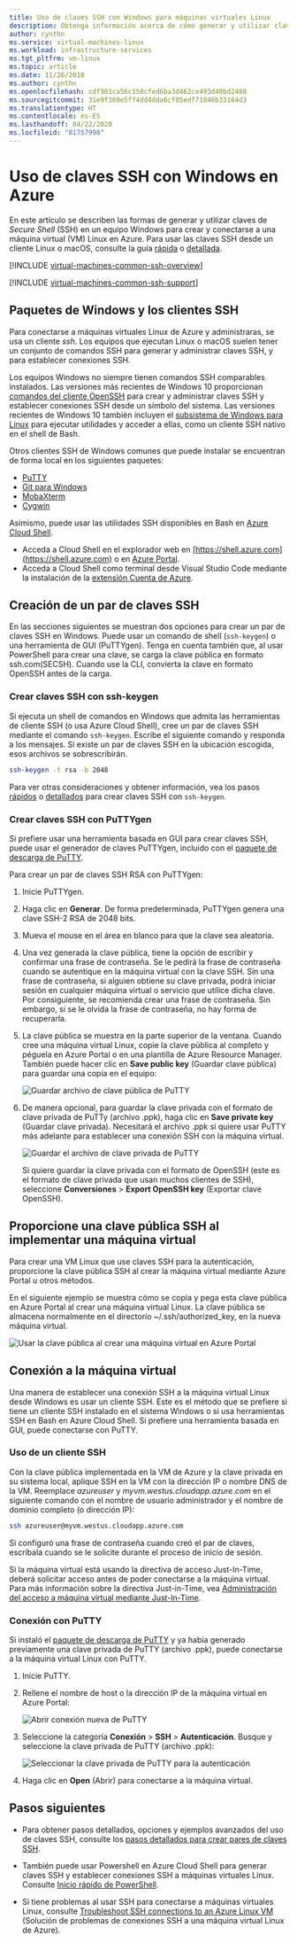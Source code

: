 ```yaml
---
title: Uso de claves SSH con Windows para máquinas virtuales Linux
description: Obtenga información acerca de cómo generar y utilizar claves SSH en un equipo de Windows para conectarse a una máquina virtual con Linux en Azure.
author: cynthn
ms.service: virtual-machines-linux
ms.workload: infrastructure-services
ms.tgt_pltfrm: vm-linux
ms.topic: article
ms.date: 11/26/2018
ms.author: cynthn
ms.openlocfilehash: cdf901ca56c150cfed6ba3d462ce493d40bd2488
ms.sourcegitcommit: 31e9f369e5ff4dd4dda6cf05edf71046b33164d3
ms.translationtype: HT
ms.contentlocale: es-ES
ms.lasthandoff: 04/22/2020
ms.locfileid: "81757998"
---
```

# <a name="how-to-use-ssh-keys-with-windows-on-azure"></a>Uso de claves SSH con Windows en Azure

En este artículo se describen las formas de generar y utilizar claves de *Secure Shell* (SSH) en un equipo Windows para crear y conectarse a una máquina virtual (VM) Linux en Azure. Para usar las claves SSH desde un cliente Linux o macOS, consulte la guía [rápida](mac-create-ssh-keys.md) o [detallada](create-ssh-keys-detailed.md).

[!INCLUDE [virtual-machines-common-ssh-overview](../../../includes/virtual-machines-common-ssh-overview.md)]

[!INCLUDE [virtual-machines-common-ssh-support](../../../includes/virtual-machines-common-ssh-support.md)]

## <a name="windows-packages-and-ssh-clients"></a>Paquetes de Windows y los clientes SSH
Para conectarse a máquinas virtuales Linux de Azure y administraras, se usa un cliente *ssh*. Los equipos que ejecutan Linux o macOS suelen tener un conjunto de comandos SSH para generar y administrar claves SSH, y para establecer conexiones SSH. 

Los equipos Windows no siempre tienen comandos SSH comparables instalados. Las versiones más recientes de Windows 10 proporcionan [comandos del cliente OpenSSH](https://blogs.msdn.microsoft.com/commandline/2018/03/07/windows10v1803/) para crear y administrar claves SSH y establecer conexiones SSH desde un símbolo del sistema. Las versiones recientes de Windows 10 también incluyen el [subsistema de Windows para Linux](https://docs.microsoft.com/windows/wsl/about) para ejecutar utilidades y acceder a ellas, como un cliente SSH nativo en el shell de Bash. 

Otros clientes SSH de Windows comunes que puede instalar se encuentran de forma local en los siguientes paquetes:

* [PuTTY](https://www.chiark.greenend.org.uk/~sgtatham/putty/)
* [Git para Windows](https://git-for-windows.github.io/)
* [MobaXterm](https://mobaxterm.mobatek.net/)
* [Cygwin](https://cygwin.com/)

Asimismo, puede usar las utilidades SSH disponibles en Bash en [Azure Cloud Shell](../../cloud-shell/overview.md). 

* Acceda a Cloud Shell en el explorador web en [https://shell.azure.com](https://shell.azure.com) o en [Azure Portal](https://portal.azure.com). 
* Acceda a Cloud Shell como terminal desde Visual Studio Code mediante la instalación de la [extensión Cuenta de Azure](https://marketplace.visualstudio.com/items?itemName=ms-vscode.azure-account).

## <a name="create-an-ssh-key-pair"></a>Creación de un par de claves SSH
En las secciones siguientes se muestran dos opciones para crear un par de claves SSH en Windows. Puede usar un comando de shell (`ssh-keygen`) o una herramienta de GUI (PuTTYgen). Tenga en cuenta también que, al usar PowerShell para crear una clave, se carga la clave pública en formato ssh.com(SECSH). Cuando use la CLI, convierta la clave en formato OpenSSH antes de la carga. 

### <a name="create-ssh-keys-with-ssh-keygen"></a>Crear claves SSH con ssh-keygen

Si ejecuta un shell de comandos en Windows que admita las herramientas de cliente SSH (o usa Azure Cloud Shell), cree un par de claves SSH mediante el comando `ssh-keygen`. Escribe el siguiente comando y responda a los mensajes. Si existe un par de claves SSH en la ubicación escogida, esos archivos se sobrescribirán. 

```bash
ssh-keygen -t rsa -b 2048
```

Para ver otras consideraciones y obtener información, vea los pasos [rápidos](mac-create-ssh-keys.md) o [detallados](create-ssh-keys-detailed.md) para crear claves SSH con `ssh-keygen`.

### <a name="create-ssh-keys-with-puttygen"></a>Crear claves SSH con PuTTYgen

Si prefiere usar una herramienta basada en GUI para crear claves SSH, puede usar el generador de claves PuTTYgen, incluido con el [paquete de descarga de PuTTY](https://www.chiark.greenend.org.uk/~sgtatham/putty/download.html). 

Para crear un par de claves SSH RSA con PuTTYgen:

1. Inicie PuTTYgen.

2. Haga clic en **Generar**. De forma predeterminada, PuTTYgen genera una clave SSH-2 RSA de 2048 bits.

4. Mueva el mouse en el área en blanco para que la clave sea aleatoria.

5. Una vez generada la clave pública, tiene la opción de escribir y confirmar una frase de contraseña. Se le pedirá la frase de contraseña cuando se autentique en la máquina virtual con la clave SSH. Sin una frase de contraseña, si alguien obtiene su clave privada, podrá iniciar sesión en cualquier máquina virtual o servicio que utilice dicha clave. Por consiguiente, se recomienda crear una frase de contraseña. Sin embargo, si se le olvida la frase de contraseña, no hay forma de recuperarla.

6. La clave pública se muestra en la parte superior de la ventana. Cuando cree una máquina virtual Linux, copie la clave pública al completo y péguela en Azure Portal o en una plantilla de Azure Resource Manager. También puede hacer clic en **Save public key** (Guardar clave pública) para guardar una copia en el equipo:

    ![Guardar archivo de clave pública de PuTTY](./media/ssh-from-windows/save-public-key.png)

7. De manera opcional, para guardar la clave privada con el formato de clave privada de PuTTy (archivo .ppk), haga clic en **Save private key** (Guardar clave privada). Necesitará el archivo .ppk si quiere usar PuTTY más adelante para establecer una conexión SSH con la máquina virtual.

    ![Guardar el archivo de clave privada de PuTTY](./media/ssh-from-windows/save-ppk-file.png)

    Si quiere guardar la clave privada con el formato de OpenSSH (este es el formato de clave privada que usan muchos clientes de SSH), seleccione **Conversiones** > **Export OpenSSH key** (Exportar clave OpenSSH).

## <a name="provide-an-ssh-public-key-when-deploying-a-vm"></a>Proporcione una clave pública SSH al implementar una máquina virtual

Para crear una VM Linux que use claves SSH para la autenticación, proporcione la clave pública SSH al crear la máquina virtual mediante Azure Portal u otros métodos.

En el siguiente ejemplo se muestra cómo se copia y pega esta clave pública en Azure Portal al crear una máquina virtual Linux. La clave pública se almacena normalmente en el directorio ~/.ssh/authorized_key, en la nueva máquina virtual.

   ![Usar la clave pública al crear una máquina virtual en Azure Portal](./media/ssh-from-windows/use-public-key-azure-portal.png)


## <a name="connect-to-your-vm"></a>Conexión a la máquina virtual

Una manera de establecer una conexión SSH a la máquina virtual Linux desde Windows es usar un cliente SSH. Este es el método que se prefiere si tiene un cliente SSH instalado en el sistema Windows o si usa herramientas SSH en Bash en Azure Cloud Shell. Si prefiere una herramienta basada en GUI, puede conectarse con PuTTY.  

### <a name="use-an-ssh-client"></a>Uso de un cliente SSH
Con la clave pública implementada en la VM de Azure y la clave privada en su sistema local, aplique SSH en la VM con la dirección IP o nombre DNS de la VM. Reemplace *azureuser* y *myvm.westus.cloudapp.azure.com* en el siguiente comando con el nombre de usuario administrador y el nombre de dominio completo (o dirección IP):

```bash
ssh azureuser@myvm.westus.cloudapp.azure.com
```

Si configuró una frase de contraseña cuando creó el par de claves, escríbala cuando se le solicite durante el proceso de inicio de sesión.

Si la máquina virtual está usando la directiva de acceso Just-In-Time, deberá solicitar acceso antes de poder conectarse a la máquina virtual. Para más información sobre la directiva Just-in-Time, vea [Administración del acceso a máquina virtual mediante Just-In-Time](../../security-center/security-center-just-in-time.md).

### <a name="connect-with-putty"></a>Conexión con PuTTY

Si instaló el [paquete de descarga de PuTTY](https://www.chiark.greenend.org.uk/~sgtatham/putty/download.html) y ya había generado previamente una clave privada de PuTTY (archivo .ppk), puede conectarse a la máquina virtual Linux con PuTTY.

1. Inicie PuTTY.

2. Rellene el nombre de host o la dirección IP de la máquina virtual en Azure Portal:

    ![Abrir conexión nueva de PuTTY](./media/ssh-from-windows/putty-new-connection.png)

3. Seleccione la categoría **Conexión** > **SSH** > **Autenticación**. Busque y seleccione la clave privada de PuTTY (archivo .ppk):

    ![Seleccionar la clave privada de PuTTY para la autenticación](./media/ssh-from-windows/putty-auth-dialog.png)

4. Haga clic en **Open** (Abrir) para conectarse a la máquina virtual.

## <a name="next-steps"></a>Pasos siguientes

* Para obtener pasos detallados, opciones y ejemplos avanzados del uso de claves SSH, consulte los [pasos detallados para crear pares de claves SSH](create-ssh-keys-detailed.md).

* También puede usar Powershell en Azure Cloud Shell para generar claves SSH y establecer conexiones SSH a máquinas virtuales Linux. Consulte [Inicio rápido de PowerShell](../../cloud-shell/quickstart-powershell.md#ssh).

* Si tiene problemas al usar SSH para conectarse a máquinas virtuales Linux, consulte [Troubleshoot SSH connections to an Azure Linux VM](troubleshoot-ssh-connection.md?toc=%2fazure%2fvirtual-machines%2flinux%2ftoc.json) (Solución de problemas de conexiones SSH a una máquina virtual Linux de Azure).
